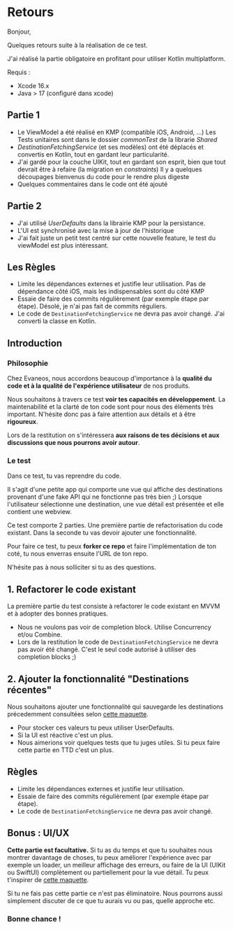 # Retours


Bonjour,

Quelques retours suite à la réalisation de ce test.

J'ai réalisé la partie obligatoire en profitant pour utiliser Kotlin multiplatform.

Requis :
- Xcode 16.x
- Java > 17 (configuré dans xcode)

## Partie 1
- Le ViewModel a été réalisé en KMP (compatible iOS, Android, ...)
    Les Tests unitaires sont dans le dossier *commonTest* de la librarie *Shared*
- *DestinationFetchingService* (et ses modèles) ont été déplacés et convertis en Kotlin, tout en gardant leur particularité.
- J'ai gardé pour la couche UIKit, tout en gardant son esprit, bien que tout devrait être à refaire (la migration en *constraints*)
    Il y a quelques découpages bienvenus du code pour le rendre plus digeste
- Quelques commentaires dans le code ont été ajouté

## Partie 2
- J'ai utilisé *UserDefaults* dans la librairie KMP pour la persistance.
- L'UI est synchronisé avec la mise à jour de l'historique
- J'ai fait juste un petit test centré sur cette nouvelle feature, le test du viewModel est plus intéressant.

## Les Règles
- Limite les dépendances externes et justifie leur utilisation.
    Pas de dépendance côté iOS, mais les indispensables sont du côté KMP
- Essaie de faire des commits régulièrement (par exemple étape par étape).
    Désolé, je n'ai pas fait de commits réguliers. 
- Le code de `DestinationFetchingService` ne devra pas avoir changé.
    J'ai converti la classe en Kotlin.

## Introduction
### Philosophie

Chez Evaneos, nous accordons beaucoup d'importance à la **qualité du code et à la qualité de l'expérience utilisateur** de nos produits.

Nous souhaitons à travers ce test **voir tes capacités en développement**. La maintenabilité et la clarté de ton code sont pour nous des éléments très important. N'hésite donc pas à faire attention aux détails et à être **rigoureux**.

Lors de la restitution on s'intéressera **aux raisons de tes décisions et aux discussions que nous pourrons avoir autour**.
### Le test

Dans ce test, tu vas reprendre du code.

Il s'agit d'une petite app qui comporte une vue qui affiche des destinations provenant d'une fake API qui ne fonctionne pas très bien ;)
Lorsque l'utilisateur sélectionne une destination, une vue détail est présentée et elle contient une webview.

Ce test comporte 2 parties. Une première partie de refactorisation du code existant. Dans la seconde tu vas devoir ajouter une fonctionnalité.

Pour faire ce test, tu peux **forker ce repo** et faire l'implémentation de ton coté, tu nous enverras ensuite l'URL de ton repo.

N'hésite pas à nous solliciter si tu as des questions.

## 1. Refactorer le code existant

La première partie du test consiste à refactorer le code existant en MVVM et à adopter des bonnes pratiques.

- Nous ne voulons pas voir de completion block. Utilise Concurrency et/ou Combine.
- Lors de la restitution le code de `DestinationFetchingService` ne devra pas avoir été changé. C'est le seul code autorisé à utiliser des completion blocks ;)

## 2. Ajouter la fonctionnalité "Destinations récentes"

Nous souhaitons ajouter une fonctionnalité qui sauvegarde les destinations précedemment consultées selon [cette maquette](https://www.figma.com/file/4yIJXkSfo9xACHgG2KN0Yu/App%2FTestMobileDestinationGuide?node-id=632%3A2212).

- Pour stocker ces valeurs tu peux utiliser UserDefaults.
- Si la UI est réactive c'est un plus.
- Nous aimerions voir quelques tests que tu juges utiles. Si tu peux faire cette partie en TTD c'est un plus.

## Règles
- Limite les dépendances externes et justifie leur utilisation.
- Essaie de faire des commits régulièrement (par exemple étape par étape).
- Le code de `DestinationFetchingService` ne devra pas avoir changé.

## Bonus : UI/UX

**Cette partie est facultative.**
Si tu as du temps et que tu souhaites nous montrer davantage de choses, tu peux améliorer l'expérience avec par exemple un loader, un meilleur affichage des erreurs, ou faire de la UI (UIKit ou SwiftUI) complètement ou partiellement pour la vue détail. Tu peux t'inspirer de [cette maquette](https://www.figma.com/file/4yIJXkSfo9xACHgG2KN0Yu/App%2FTestMobileDestinationGuide?node-id=2%3A233).

Si tu ne fais pas cette partie ce n'est pas éliminatoire. Nous pourrons aussi simplement discuter de ce que tu aurais vu ou pas, quelle approche etc.

### Bonne chance !

